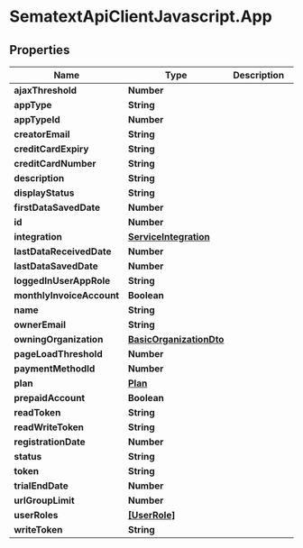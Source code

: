 # SematextApiClientJavascript.App

## Properties
| Name                      | Type                                                | Description | Notes      |
| ------------------------- | --------------------------------------------------- | ----------- | ---------- |
| **ajaxThreshold**         | **Number**                                          |             | [optional] |
| **appType**               | **String**                                          |             | [optional] |
| **appTypeId**             | **Number**                                          |             | [optional] |
| **creatorEmail**          | **String**                                          |             | [optional] |
| **creditCardExpiry**      | **String**                                          |             | [optional] |
| **creditCardNumber**      | **String**                                          |             | [optional] |
| **description**           | **String**                                          |             | [optional] |
| **displayStatus**         | **String**                                          |             | [optional] |
| **firstDataSavedDate**    | **Number**                                          |             | [optional] |
| **id**                    | **Number**                                          |             | [optional] |
| **integration**           | [**ServiceIntegration**](ServiceIntegration.md)     |             | [optional] |
| **lastDataReceivedDate**  | **Number**                                          |             | [optional] |
| **lastDataSavedDate**     | **Number**                                          |             | [optional] |
| **loggedInUserAppRole**   | **String**                                          |             | [optional] |
| **monthlyInvoiceAccount** | **Boolean**                                         |             | [optional] |
| **name**                  | **String**                                          |             | [optional] |
| **ownerEmail**            | **String**                                          |             | [optional] |
| **owningOrganization**    | [**BasicOrganizationDto**](BasicOrganizationDto.md) |             | [optional] |
| **pageLoadThreshold**     | **Number**                                          |             | [optional] |
| **paymentMethodId**       | **Number**                                          |             | [optional] |
| **plan**                  | [**Plan**](Plan.md)                                 |             | [optional] |
| **prepaidAccount**        | **Boolean**                                         |             | [optional] |
| **readToken**             | **String**                                          |             | [optional] |
| **readWriteToken**        | **String**                                          |             | [optional] |
| **registrationDate**      | **Number**                                          |             | [optional] |
| **status**                | **String**                                          |             | [optional] |
| **token**                 | **String**                                          |             | [optional] |
| **trialEndDate**          | **Number**                                          |             | [optional] |
| **urlGroupLimit**         | **Number**                                          |             | [optional] |
| **userRoles**             | [**[UserRole]**](UserRole.md)                       |             | [optional] |
| **writeToken**            | **String**                                          |             | [optional] |
